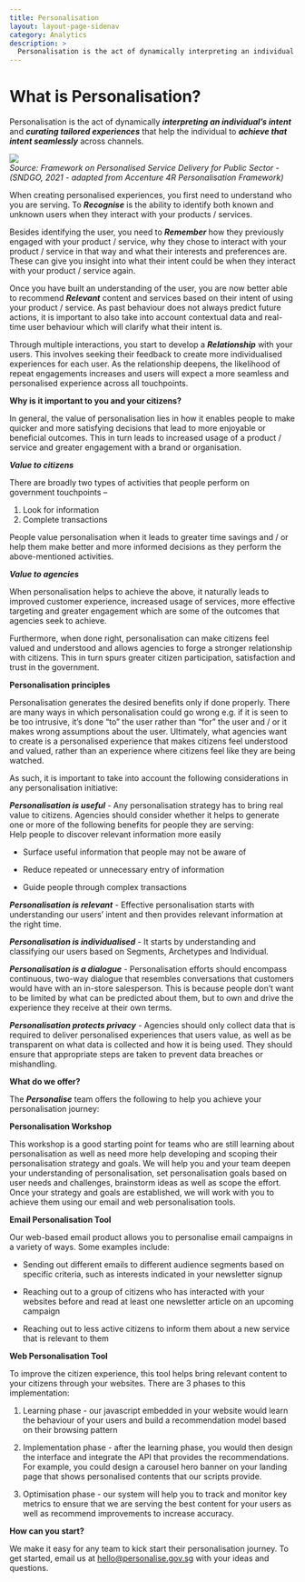 ```yaml
--- 
title: Personalisation 
layout: layout-page-sidenav
category: Analytics 
description: > 
  Personalisation is the act of dynamically interpreting an individual's intent and curating tailored experiences that help the individual achieve that intent seamlessly across channels.
--- 
```

**What is Personalisation?**
============================

  
Personalisation is the act of dynamically **_interpreting an individual’s intent_** and **_curating tailored experiences_** that help the individual to **_achieve that intent seamlessly_** across channels.  

![](https://lh3.googleusercontent.com/zb71LqBS-xKoLHO4o0jNVb0ti3xXTIznqys3ZshDtY6U30q15RriG-lUhygecxeGjkAso1yx1nLVXWDYLpuD0pMLZreZLQ8ehT278_51hLUGsAOwoQlt5K0b_M8NQySGC9cQf1Q)  
_Source: Framework on Personalised Service Delivery for Public Sector - (SNDGO, 2021 - adapted from Accenture 4R Personalisation Framework)_

When creating personalised experiences, you first need to understand who you are serving. To **_Recognise_** is the ability to identify both known and unknown users when they interact with your products / services.   

Besides identifying the user, you need to **_Remember_** how they previously engaged with your product / service, why they chose to interact with your product / service in that way and what their interests and preferences are. These can give you insight into what their intent could be when they interact with your product / service again.

Once you have built an understanding of the user, you are now better able to recommend **_Relevant_** content and services based on their intent of using your product / service. As past behaviour does not always predict future actions, it is important to also take into account contextual data and real-time user behaviour which will clarify what their intent is.

Through multiple interactions, you start to develop a **_Relationship_** with your users. This involves seeking their feedback to create more individualised experiences for each user. As the relationship deepens, the likelihood of repeat engagements increases and users will expect a more seamless and personalised experience across all touchpoints.

**Why is it important to you and your citizens?**

  

In general, the value of personalisation lies in how it enables people to make quicker and more satisfying decisions that lead to more enjoyable or beneficial outcomes. This in turn leads to increased usage of a product / service and greater engagement with a brand or organisation.

  

**_Value to citizens_**

  

There are broadly two types of activities that people perform on government touchpoints –  
1) Look for information 
2) Complete transactions

  

People value personalisation when it leads to greater time savings and / or help them make better and more informed decisions as they perform the above-mentioned activities.   

**_Value to agencies_**

  

When personalisation helps to achieve the above, it naturally leads to improved customer experience, increased usage of services, more effective targeting and greater engagement which are some of the outcomes that agencies seek to achieve.

  

Furthermore, when done right, personalisation can make citizens feel valued and understood and allows agencies to forge a stronger relationship with citizens. This in turn spurs greater citizen participation, satisfaction and trust in the government. 

  

**Personalisation principles**

  

Personalisation generates the desired benefits only if done properly. There are many ways in which personalisation could go wrong e.g. if it is seen to be too intrusive, it’s done “to” the user rather than “for” the user and / or it makes wrong assumptions about the user. Ultimately, what agencies want to create is a personalised experience that makes citizens feel understood and valued, rather than an experience where citizens feel like they are being watched.

  

As such, it is important to take into account the following considerations in any personalisation initiative: 

  
**_Personalisation is useful_** _\-_ Any personalisation strategy has to bring real value to citizens. Agencies should consider whether it helps to generate one or more of the following benefits for people they are serving:  
Help people to discover relevant information more easily

*   Surface useful information that people may not be aware of
    
*   Reduce repeated or unnecessary entry of information
    
*   Guide people through complex transactions
    

  

**_Personalisation is relevant_** - Effective personalisation starts with understanding our users’ intent and then provides relevant information at the right time. 

  

**_Personalisation is individualised_** - It starts by understanding and classifying our users based on Segments, Archetypes and Individual. 

  

**_Personalisation is a dialogue_** - Personalisation efforts should encompass continuous, two-way dialogue that resembles conversations that customers would have with an in-store salesperson. This is because people don’t want to be limited by what can be predicted about them, but to own and drive the experience they receive at their own terms.

  

**_Personalisation protects privacy_** - Agencies should only collect data that is required to deliver personalised experiences that users value, as well as be transparent on what data is collected and how it is being used. They should ensure that appropriate steps are taken to prevent data breaches or mishandling. 

**What do we offer?**

  

The **_Personalise_** team offers the following to help you achieve your personalisation journey:

  

**Personalisation Workshop**
    

This workshop is a good starting point for teams who are still learning about personalisation as well as need more help developing and scoping their personalisation strategy and goals. We will help you and your team deepen your understanding of personalisation, set personalisation goals based on user needs and challenges, brainstorm ideas as well as scope the effort. Once your strategy and goals are established, we will work with you to achieve them using our email and web personalisation tools.

**Email Personalisation Tool**
    

Our web-based email product allows you to personalise email campaigns in a variety of ways. Some examples include:

*   Sending out different emails to different audience segments based on specific criteria, such as interests indicated in your newsletter signup
    
*   Reaching out to a group of citizens who has interacted with your websites before and read at least one newsletter article on an upcoming campaign
    
*   Reaching out to less active citizens to inform them about a new service that is relevant to them 
    

**Web Personalisation Tool**
    

To improve the citizen experience, this tool helps bring relevant content to your citizens through your websites. There are 3 phases to this implementation:

1.  Learning phase - our javascript embedded in your website would learn the behaviour of your users and build a recommendation model based on their browsing pattern
    
2.  Implementation phase - after the learning phase, you would then design the interface and integrate the API that provides the recommendations. For example, you could design a carousel hero banner on your landing page that shows personalised contents that our scripts provide. 
    
3.  Optimisation phase - our system will help you to track and monitor key metrics to ensure that we are serving the best content for your users as well as recommend improvements to increase accuracy.  
    

**How can you start?**

  
We make it easy for any team to kick start their personalisation journey. To get started, email us at [hello@personalise.gov.sg](mailto:hello@personalise.gov.sg) with your ideas and questions.
